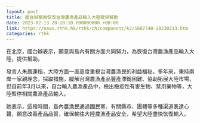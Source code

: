 ```yaml
---
layout: post
title: 國台辦稱為恢復台灣農漁產品輸入大陸提供幫助
date: 2023-02-13 20:28:10.000000000 +08:00
link: https://news.rthk.hk/rthk/ch/component/k2/1687740-20230213.htm
categories: rthk
---
```


在北京，國台辦表示，願意與島內有關方面共同努力，為恢復台灣農漁產品輸入大陸，提供幫助。

發言人朱鳳蓮指，大陸方面一直高度重視台灣農漁民的利益福祉。多年來，秉持兩岸一家親理念，採取措施，緩解台灣農漁產品豐產滯銷困難、協助拓展大陸市場，但自前年3月以來，自台輸入農漁產品中，檢出檢疫性有害生物、禁用藥物等，大陸暫停相關農漁產品輸入。

她表示，這段時間，島內農漁民通過國民黨、有關縣市、團體等多種渠道表達心聲，願意改善產品品質，確保輸往大陸農漁產品安全，希望大陸盡快恢復輸入。 
  　　

